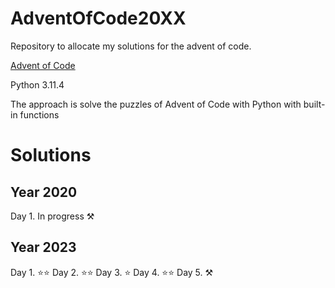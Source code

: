 # AdventOfCode20XX

Repository to allocate my solutions for the advent of code.

[Advent of Code](https://adventofcode.com/)

Python 3.11.4

The approach is solve the puzzles of Advent of Code with Python with built-in functions


# Solutions

## Year 2020

Day 1. In progress ⚒️


## Year 2023

Day 1. ⭐⭐
Day 2. ⭐⭐
Day 3. ⭐
Day 4. ⭐⭐
Day 5. ⚒️